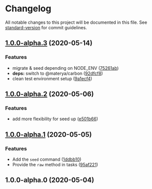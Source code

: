 # Changelog

All notable changes to this project will be documented in this file. See [standard-version](https://github.com/conventional-changelog/standard-version) for commit guidelines.

## [1.0.0-alpha.3](https://github.com/materya/pg-tools/compare/v1.0.0-alpha.2...v1.0.0-alpha.3) (2020-05-14)


### Features

* migrate & seed depending on  NODE_ENV ([75261ab](https://github.com/materya/pg-tools/commit/75261ab))
* **deps:** switch to @materya/carbon ([92dfcf8](https://github.com/materya/pg-tools/commit/92dfcf8))
* clean test environment setup ([9a1ecf4](https://github.com/materya/pg-tools/commit/9a1ecf4))



## [1.0.0-alpha.2](https://github.com/materya/pg-tools/compare/v1.0.0-alpha.1...v1.0.0-alpha.2) (2020-05-06)


### Features

* add more flexibility for seed up ([e501b66](https://github.com/materya/pg-tools/commit/e501b66))



## [1.0.0-alpha.1](https://github.com/materya/pg-tools/compare/v1.0.0-alpha.0...v1.0.0-alpha.1) (2020-05-05)


### Features

* Add the `seed` command ([1ddbb10](https://github.com/materya/pg-tools/commit/1ddbb10))
* Provide the `raw` method in tasks ([95af221](https://github.com/materya/pg-tools/commit/95af221))



## 1.0.0-alpha.0 (2020-05-04)
